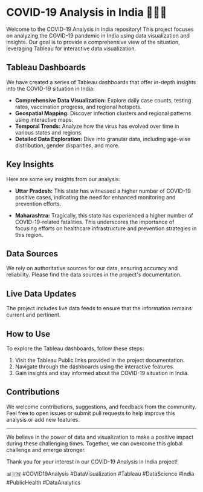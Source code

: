 # COVID-19 Analysis in India 🦠🇮🇳

Welcome to the COVID-19 Analysis in India repository! This project focuses on analyzing the COVID-19 pandemic in India using data visualization and insights. Our goal is to provide a comprehensive view of the situation, leveraging Tableau for interactive data visualization.

## Tableau Dashboards
We have created a series of Tableau dashboards that offer in-depth insights into the COVID-19 situation in India:

- **Comprehensive Data Visualization:** Explore daily case counts, testing rates, vaccination progress, and regional hotspots.
- **Geospatial Mapping:** Discover infection clusters and regional patterns using interactive maps.
- **Temporal Trends:** Analyze how the virus has evolved over time in various states and regions.
- **Detailed Data Exploration:** Dive into granular data, including age-wise distribution, gender disparities, and more.

## Key Insights
Here are some key insights from our analysis:

- **Uttar Pradesh:** This state has witnessed a higher number of COVID-19 positive cases, indicating the need for enhanced monitoring and prevention efforts.

- **Maharashtra:** Tragically, this state has experienced a higher number of COVID-19-related fatalities. This underscores the importance of focusing efforts on healthcare infrastructure and prevention strategies in this region.

## Data Sources
We rely on authoritative sources for our data, ensuring accuracy and reliability. Please find the data sources in the project's documentation.

## Live Data Updates
The project includes live data feeds to ensure that the information remains current and pertinent.

## How to Use
To explore the Tableau dashboards, follow these steps:

1. Visit the Tableau Public links provided in the project documentation.
2. Navigate through the dashboards using the interactive features.
3. Gain insights and stay informed about the COVID-19 situation in India.

## Contributions
We welcome contributions, suggestions, and feedback from the community. Feel free to open issues or submit pull requests to help improve this analysis or add new features.


---

We believe in the power of data and visualization to make a positive impact during these challenging times. Together, we can overcome this global challenge and emerge stronger.

Thank you for your interest in our COVID-19 Analysis in India project!

📊🇮🇳 #COVID19Analysis #DataVisualization #Tableau #DataScience #India #PublicHealth #DataAnalytics

